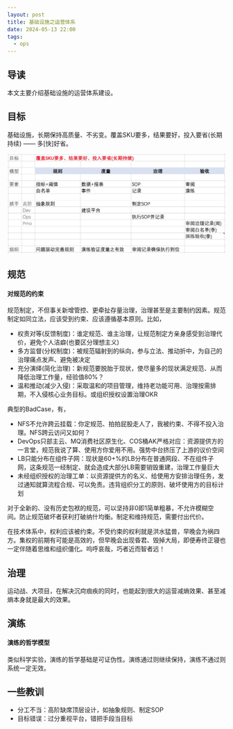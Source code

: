 ```yaml
---
layout: post
title: 基础设施之运营体系
date: 2024-05-13 22:00
tags:
  - ops
---
```


## 导读
本文主要介绍基础设施的运营体系建设。


## 目标
基础设施，长期保持高质量、不劣变。覆盖SKU要多，结果要好，投入要省(长期持续) —— 多[快]好省。

![picture.png](https://raw.githubusercontent.com/niean/niean.github.io/master/images/20240514/infraops-arch.jpg)


## 规范
#### 对规范的约束
规范制定，不但事关新增管控、更牵扯存量治理，治理甚至是主要制约因素。规范制定如同立法，应该受到约束、应该遵循基本原则。比如，

- 权责对等(反馈制度)：谁定规范、谁主治理，让规范制定方亲身感受到治理代价，避免个人洁癖(也要区分理想主义)
- 多方监督(分权制度)：被规范辐射到的纵向，参与立法、推动折中，为自己的治理痛点发声、避免被决定
- 充分演绎(简化治理)：新规范要脱胎于现状，使尽量多的现状满足规范、从而降低治理工作量，经验值80%？
- 温和推动(减少入侵)：采取温和的项目管理，维持老功能可用、治理按需排期，不入侵核心业务目标。或组织授权设置治理OKR

典型的BadCase，有，

- NFS不允许跨云挂载：你定规范、拍拍屁股走人了，我被约束、不得不投入治理。NFS跨云访问又如何？
- DevOps只部主云、MQ消费社区原生化、COS桶AK严格对应：资源提供方的一言堂，规范我说了算、使用方你爱用不用。强势中台挤压了上游的议价空间
- LB只能分布在组件子网：现状是60+%的LB分布在普通网段、不在组件子网，这条规范一经制定、就会造成大部分LB需要销毁重建，治理工作量巨大
- 未经组织授权的治理工单：以资源提供方的名义、给使用方安排治理任务，发过通知就算流程合规、可以免责。违背组织分工的原则、破坏使用方的目标计划

对于全新的、没有历史包袱的规范，可以坚持非0即1简单粗暴，不允许模糊空间。防止规范破坏者获利打破纳什均衡。制定和维持规范，需要付出代价。

在技术体系中，权利应该被约束。不受约束的权利就是洪水猛兽，早晚会为祸四方。集权的前期有可能是高效的，但早晚会出现昏君、毁掉大局，即便寿终正寝也一定伴随着思维和组织僵化。呜呼哀哉，巧者近而智者远！


## 治理
运动战、大项目，在解决沉疴痼疾的同时，也能起到很大的运营减熵效果、甚至减熵本身就是最大的效果。


## 演练
#### 演练的哲学模型
类似科学实验，演练的哲学基础是可证伪性。演练通过则继续保持，演练不通过则系统一定无效。


## 一些教训
- 分工不当：高阶缺席顶层设计，如抽象规则、制定SOP
- 目标错误：过分重视平台，错把手段当目标
